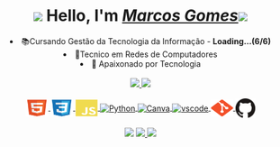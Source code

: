   <h1 align="center"><img src="https://media.giphy.com/media/hvRJCLFzcasrR4ia7z/giphy.gif" width="28"> Hello, I'm <a href="https://www.linkedin.com/in/marcos-da-silva-gomes-86439a22b/"><i>Marcos Gomes</i></a><img src="https://media.giphy.com/media/12oufCB0MyZ1Go/giphy.gif" width="50"></h1>
  <li align="center">📚Cursando Gestão da Tecnologia da Informação - <strong>Loading...(6/6)</strong>
  <li align="center">📡Tecnico em Redes de Computadores
  <li align="center">🔭 Apaixonado por Tecnologia

<br>
<br>

<div align="center">
  <a href="https://github.com/marcosdevg"> 
  <img height="144em" src="https://github-readme-stats.vercel.app/api?username=marcosdevg&count_private=true&include_all_commits=true&show_icons=true&theme=buefy&hide_border=false&show_owner=true"/>
  <img height="144em" src="https://github-readme-stats.vercel.app/api/top-langs/?username=marcosdevg&theme=buefy&hide_border=false&&layout=compact"/>
  </a>
</div>

<div align="center" valign="top"><br>
   <a href="https://github.com/marcosdevg"> 
    <img align="center" alt="HTML" height="30" width="40" src="https://raw.githubusercontent.com/devicons/devicon/master/icons/html5/html5-original.svg">
    <img align="center" alt="CSS" height="30" width="40" src="https://raw.githubusercontent.com/devicons/devicon/master/icons/css3/css3-original.svg">
    <img align="center" alt="Js" height="30" width="40" src="https://raw.githubusercontent.com/devicons/devicon/master/icons/javascript/javascript-plain.svg">
    <img align="center" alt="Python" height="35" width="45" src="https://cdn.jsdelivr.net/gh/devicons/devicon/icons/python/python-original.svg">  
    <img align="center" alt="Canva" height="30" width="40" src="https://cdn.jsdelivr.net/gh/devicons/devicon/icons/canva/canva-original.svg"> 
    <img align="center" alt="vscode" height="30" width="40" src="https://cdn.jsdelivr.net/gh/devicons/devicon/icons/vscode/vscode-original.svg"> 
    <img align="center" alt="git" height="30" width="40" src="https://raw.githubusercontent.com/devicons/devicon/master/icons/git/git-original.svg">
    <img align="center" alt="github" height="35" width="35" src="/assets/GitHub.png">
     </a>
</div><br>

<div align="center">
    <a href="https://www.linkedin.com/in/marcos-da-silva-gomes-86439a22b/" target="_blank"><img src="https://img.shields.io/badge/-LinkedIn-%230077B5?style=for-the-badge&logo=linkedin&logoColor=white" target="_blank"></a> 
    <a href="mailto:marcosdev.gomes@gmail.com"><img src="https://img.shields.io/badge/Gmail-D14836?style=for-the-badge&logo=gmail&logoColor=white" target="_blank">     </a>
    <a href="https://t.me/marcosgomes2" target="_blank"><img src="https://img.shields.io/badge/Telegram-2CA5E0?style=for-the-badge&logo=telegram&logoColor=white" target="_blank"></a>
</div>
